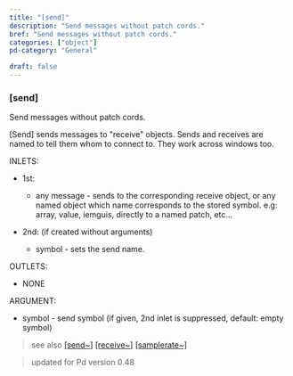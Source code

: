 ```yaml
---
title: "[send]"
description: "Send messages without patch cords."
bref: "Send messages without patch cords."
categories: ["object"]
pd-category: "General"

draft: false
---
```


### [send]

Send messages without patch cords.

[Send] sends messages to "receive" objects. Sends and receives are named to tell them whom to connect to. They work across windows too. 


INLETS:

- 1st: 

  - any message - sends to the corresponding receive object,  or any named object which name corresponds to the stored symbol. e.g: array,  value,  iemguis,  directly to a named patch,  etc...

- 2nd: (if created without arguments)

  - symbol - sets the send name.

OUTLETS:

- NONE

ARGUMENT:

- symbol - send symbol (if given,  2nd inlet is suppressed,  default: empty symbol)


> see also [[send~]](../send~) [[receive~]](../receive~) [[samplerate~]](../samplerate~)
 
> updated for Pd version 0.48
 


